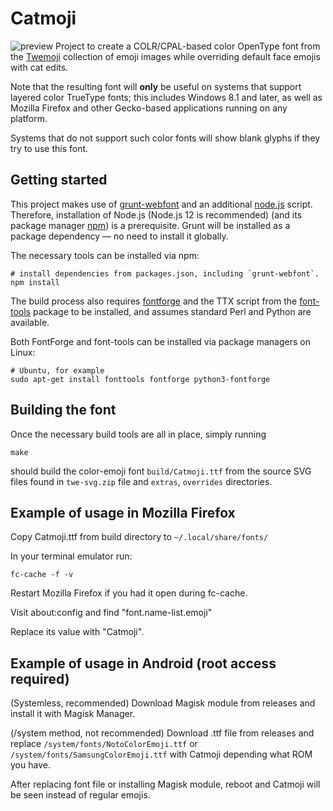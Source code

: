 # Catmoji

![preview](https://natalia.ovh/syf/catmojipreview.png)
Project to create a COLR/CPAL-based color OpenType font
from the [Twemoji](https://twitter.github.io/twemoji/) collection of emoji images while overriding default face emojis with cat edits.

Note that the resulting font will **only** be useful on systems that support
layered color TrueType fonts; this includes Windows 8.1 and later,
as well as Mozilla Firefox and other Gecko-based applications running on
any platform.

Systems that do not support such color fonts will show blank glyphs
if they try to use this font.

## Getting started

This project makes use of [grunt-webfont](https://github.com/Natalcia/grunt-webfont)
and an additional [node.js](https://nodejs.org/en/) script.
Therefore, installation of Node.js (Node.js 12 is recommended) (and its package manager [npm](https://www.npmjs.com/)) is a prerequisite.
Grunt will be installed as a package dependency — no need to install it globally.

The necessary tools can be installed via npm:

    # install dependencies from packages.json, including `grunt-webfont`.
    npm install

The build process also requires [fontforge](https://fontforge.github.io/)
and the TTX script from the [font-tools](https://github.com/behdad/fonttools/) package to be installed, and assumes standard Perl and Python are available.

Both FontForge and font-tools can be installed via package managers on Linux:

    # Ubuntu, for example
    sudo apt-get install fonttools fontforge python3-fontforge

## Building the font

Once the necessary build tools are all in place, simply running

    make

should build the color-emoji font `build/Catmoji.ttf` from the source SVG files found in `twe-svg.zip` file and `extras`, `overrides` directories.

## Example of usage in Mozilla Firefox
Copy Catmoji.ttf from build directory to `~/.local/share/fonts/`

In your terminal emulator run: 

    fc-cache -f -v

Restart Mozilla Firefox if you had it open during fc-cache.

Visit about:config and find "font.name-list.emoji"

Replace its value with "Catmoji".

## Example of usage in Android (root access required)
(Systemless, recommended) Download Magisk module from releases and install it with Magisk Manager.

(/system method, not recommended) Download .ttf file from releases and replace `/system/fonts/NotoColorEmoji.ttf` or `/system/fonts/SamsungColorEmoji.ttf` with Catmoji depending what ROM you have.

After replacing font file or installing Magisk module, reboot and Catmoji will be seen instead of regular emojis.